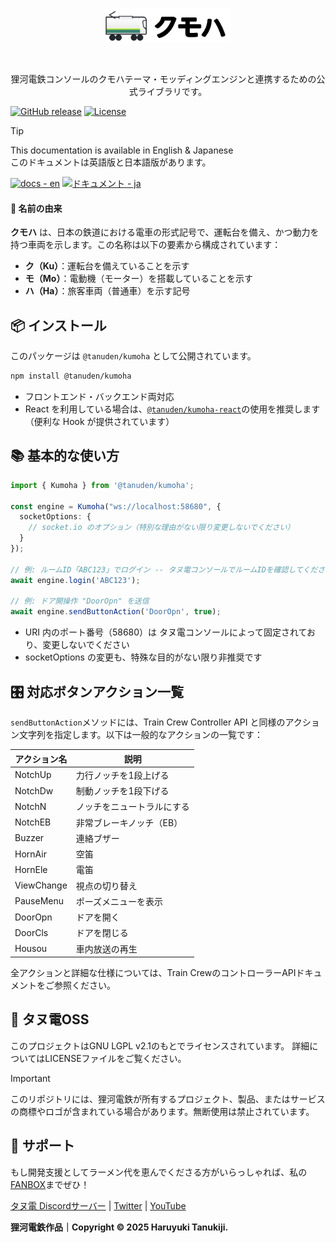 
<p align="center">
<picture>
  <source media="(prefers-color-scheme: dark), (max-height: 50px)" srcset="https://raw.githubusercontent.com/haruyukitanuki/kumoha/refs/heads/main/TanudenKumoha-LogoWhite.svg">
  <source media="(prefers-color-scheme: light), (max-height: 50px)" srcset="https://raw.githubusercontent.com/haruyukitanuki/kumoha/refs/heads/main/TanudenKumoha-LogoBlack.svg">
  <img src="https://raw.githubusercontent.com/haruyukitanuki/kumoha/refs/heads/main/TanudenKumoha-LogoBlack.svg" alt="Tanuden Kumoha Logo" width="40%">
</picture>
</p>
<br>
<p align="center">狸河電鉄コンソールのクモハテーマ・モッディングエンジンと連携するための公式ライブラリです。</p>

[![GitHub release](https://img.shields.io/github/release/haruyukitanuki/kumoha?include_prereleases=&sort=semver&color=388270)](https://github.com/haruyukitanuki/kumoha/releases/)
[![License](https://img.shields.io/badge/License-LGPL--2.1-388270)](#license)

> [!TIP]
> This documentation is available in English & Japanese<br>
> このドキュメントは英語版と日本語版があります。
> 
> [![docs - en](https://img.shields.io/static/v1?label=docs&message=en&color=397eed)](https://github.com/haruyukitanuki/kumoha/blob/main/README.md) 
> [![ドキュメント - ja](https://img.shields.io/static/v1?label=ドキュメント&message=ja&color=e32b47)](https://github.com/haruyukitanuki/kumoha/blob/main/README-ja.md)

#### 🚄 名前の由来

**クモハ** は、日本の鉄道における電車の形式記号で、運転台を備え、かつ動力を持つ車両を示します。この名称は以下の要素から構成されています：

- **ク（Ku）**：運転台を備えていることを示す  
- **モ（Mo）**：電動機（モーター）を搭載していることを示す  
- **ハ（Ha）**：旅客車両（普通車）を示す記号

## 📦 インストール

このパッケージは `@tanuden/kumoha` として公開されています。

```bash
npm install @tanuden/kumoha
```
* フロントエンド・バックエンド両対応
* React を利用している場合は、[`@tanuden/kumoha-react`](https://www.npmjs.com/package/@tanuden/kumoha-react)の使用を推奨します（便利な Hook が提供されています）

## 📚 基本的な使い方
```ts
import { Kumoha } from '@tanuden/kumoha';

const engine = Kumoha("ws://localhost:58680", {
  socketOptions: {
    // socket.io のオプション（特別な理由がない限り変更しないでください）
  }
});

// 例: ルームID「ABC123」でログイン -- タヌ電コンソールでルームIDを確認してください
await engine.login('ABC123');

// 例: ドア開操作 "DoorOpn" を送信
await engine.sendButtonAction('DoorOpn', true);
```
* URI 内のポート番号（58680）は タヌ電コンソールによって固定されており、変更しないでください
* socketOptions の変更も、特殊な目的がない限り非推奨です

## 🎛️ 対応ボタンアクション一覧
`sendButtonAction`メソッドには、Train Crew Controller API と同様のアクション文字列を指定します。以下は一般的なアクションの一覧です：

| アクション名 | 説明                       |
| ------------ | -------------------------- |
| NotchUp      | 力行ノッチを1段上げる      |
| NotchDw      | 制動ノッチを1段下げる      |
| NotchN       | ノッチをニュートラルにする |
| NotchEB      | 非常ブレーキノッチ（EB）   |
| Buzzer       | 連絡ブザー                 |
| HornAir      | 空笛                       |
| HornEle      | 電笛                       |
| ViewChange   | 視点の切り替え             |
| PauseMenu    | ポーズメニューを表示       |
| DoorOpn      | ドアを開く                 |
| DoorCls      | ドアを閉じる               |
| Housou       | 車内放送の再生             |

全アクションと詳細な仕様については、Train CrewのコントローラーAPIドキュメントをご参照ください。

## 💾 タヌ電OSS
このプロジェクトはGNU LGPL v2.1のもとでライセンスされています。
詳細についてはLICENSEファイルをご覧ください。

> [!IMPORTANT] 
> このリポジトリには、狸河電鉄が所有するプロジェクト、製品、またはサービスの商標やロゴが含まれている場合があります。無断使用は禁止されています。

## 💝 サポート
もし開発支援としてラーメン代を恵んでくださる方がいらっしゃれば、私の[FANBOX](https://haruyukitanuki.fanbox.cc)までぜひ！

[タヌ電 Discordサーバー](https://go.tanu.ch/タヌ電-discord) | [Twitter](https://go.tanu.ch/twitter) | [YouTube](https://go.tanu.ch/tanutube)

**狸河電鉄作品｜Copyright &copy; 2025 Haruyuki Tanukiji.**